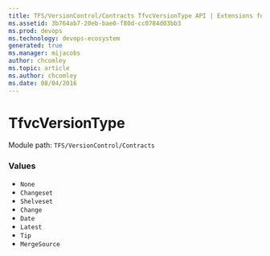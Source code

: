 ```yaml
---
title: TFS/VersionControl/Contracts TfvcVersionType API | Extensions for Azure DevOps Services
ms.assetid: 3b764ab7-20eb-bae0-f80d-cc0784d03bb3
ms.prod: devops
ms.technology: devops-ecosystem
generated: true
ms.manager: mijacobs
author: chcomley
ms.topic: article
ms.author: chcomley
ms.date: 08/04/2016
---
```


# TfvcVersionType

Module path: `TFS/VersionControl/Contracts`

### Values

* `None` 
* `Changeset` 
* `Shelveset` 
* `Change` 
* `Date` 
* `Latest` 
* `Tip` 
* `MergeSource` 
